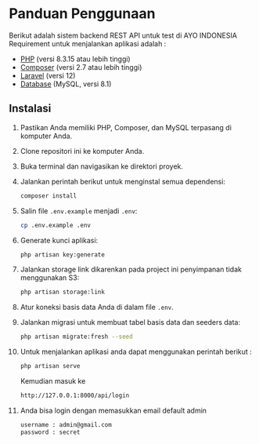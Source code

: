 # Panduan Penggunaan

Berikut adalah sistem backend REST API untuk test di AYO INDONESIA
Requirement untuk menjalankan aplikasi adalah :

- [PHP](https://www.php.net/) (versi 8.3.15 atau lebih tinggi)
- [Composer](https://getcomposer.org/) (versi 2.7 atau lebih tinggi) 
- [Laravel](https://laravel.com/) (versi 12)
- [Database](https://www.mysql.com/) (MySQL, versi 8.1)

## Instalasi

1. Pastikan Anda memiliki PHP, Composer, dan MySQL terpasang di komputer Anda.
2. Clone repositori ini ke komputer Anda.
3. Buka terminal dan navigasikan ke direktori proyek.
4. Jalankan perintah berikut untuk menginstal semua dependensi:

    ```bash
    composer install
    ```

5. Salin file `.env.example` menjadi `.env`:

    ```bash
    cp .env.example .env
    ```

6. Generate kunci aplikasi:

    ```bash
    php artisan key:generate
    ```

7. Jalankan storage link dikarenkan pada project ini penyimpanan tidak menggunakan S3:

    ```bash
    php artisan storage:link
    ```

8. Atur koneksi basis data Anda di dalam file `.env`.
9. Jalankan migrasi untuk membuat tabel basis data dan seeders data:

    ```bash
    php artisan migrate:fresh --seed
    ```

10. Untuk menjalankan aplikasi anda dapat menggunakan perintah berikut :
    ```bash
    php artisan serve
    ```
    Kemudian masuk ke
    ```bash
    http://127.0.0.1:8000/api/login
    ```
11. Anda bisa login dengan memasukkan email default admin
    ```bash
    username : admin@gmail.com
    password : secret
    ```